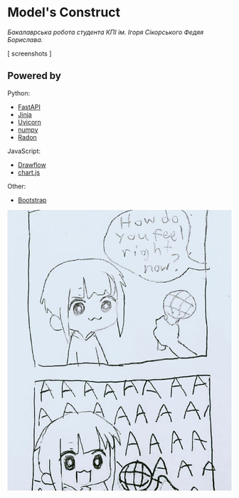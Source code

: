 # Model's Construct
<i>Бакалаврська робота студента КПІ ім. Ігоря Сікорського Федяя Борислава.</i>

[ screenshots ]

## Powered by
Python:
- [FastAPI](https://github.com/tiangolo/fastapi)
- [Jinja](https://github.com/pallets/jinja/)
- [Uvicorn](https://github.com/encode/uvicorn)
- [numpy](https://github.com/numpy/numpy)
- [Radon](https://github.com/rubik/radon)

JavaScript:
- [Drawflow](https://github.com/jerosoler/Drawflow)
- [chart.js](https://github.com/chartjs/Chart.js)

Other:
- [Bootstrap](https://github.com/twbs/bootstrap)

<img src="./recources/me when.jpg">